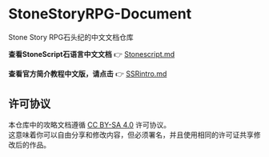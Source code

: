 # StoneStoryRPG-Document

Stone Story RPG石头纪的中文文档仓库

**查看StoneScript石语言中文文档** 👉 [Stonescript.md](https://stonestoryrpg-chinese-document.vercel.app/Stonescript.html)

**查看官方简介教程中文版，请点击** 👉 [SSRintro.md](https://stonestoryrpg-chinese-document.vercel.app/)


## 许可协议  
本仓库中的攻略文档遵循 [CC BY-SA 4.0](https://creativecommons.org/licenses/by-sa/4.0/) 许可协议。  
这意味着你可以自由分享和修改内容，但必须署名，并且使用相同的许可证共享修改后的作品。
